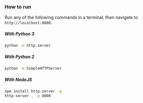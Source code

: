 ### How to run

Run any of the following commands in a terminal, then navigate to ```http://localhost:8000```.

##### With Python 3
```bash
python -m http.server
```


##### With Python 2
```bash
python -m SimpleHTTPServer
```


##### With NodeJS
```bash
npm install http-server -g
http-server . -p 8000
```
